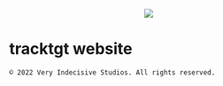 <p align="center">
  <img src="https://user-images.githubusercontent.com/70547991/169676489-3ab0b48e-7c5d-4911-b111-576608305005.png">
</p>

# tracktgt website

```
© 2022 Very Indecisive Studios. All rights reserved.
```
